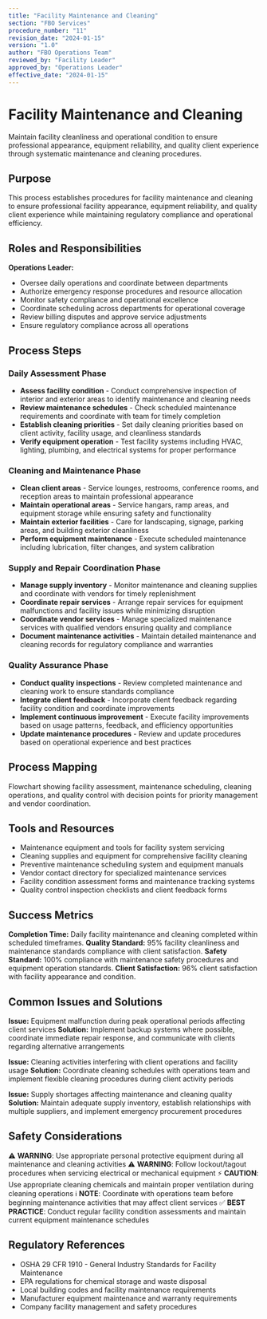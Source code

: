 ```yaml
---
title: "Facility Maintenance and Cleaning"
section: "FBO Services"
procedure_number: "11"
revision_date: "2024-01-15"
version: "1.0"
author: "FBO Operations Team"
reviewed_by: "Facility Leader"
approved_by: "Operations Leader"
effective_date: "2024-01-15"
---
```


# Facility Maintenance and Cleaning

Maintain facility cleanliness and operational condition to ensure professional appearance, equipment reliability, and quality client experience through systematic maintenance and cleaning procedures.

## Purpose

This process establishes procedures for facility maintenance and cleaning to ensure professional facility appearance, equipment reliability, and quality client experience while maintaining regulatory compliance and operational efficiency.

## Roles and Responsibilities

**Operations Leader:**

- Oversee daily operations and coordinate between departments
- Authorize emergency response procedures and resource allocation
- Monitor safety compliance and operational excellence
- Coordinate scheduling across departments for operational coverage
- Review billing disputes and approve service adjustments
- Ensure regulatory compliance across all operations
## Process Steps

### Daily Assessment Phase

- **Assess facility condition** - Conduct comprehensive inspection of interior and exterior areas to identify maintenance and cleaning needs
- **Review maintenance schedules** - Check scheduled maintenance requirements and coordinate with team for timely completion
- **Establish cleaning priorities** - Set daily cleaning priorities based on client activity, facility usage, and cleanliness standards
- **Verify equipment operation** - Test facility systems including HVAC, lighting, plumbing, and electrical systems for proper performance

### Cleaning and Maintenance Phase

- **Clean client areas** - Service lounges, restrooms, conference rooms, and reception areas to maintain professional appearance
- **Maintain operational areas** - Service hangars, ramp areas, and equipment storage while ensuring safety and functionality
- **Maintain exterior facilities** - Care for landscaping, signage, parking areas, and building exterior cleanliness
- **Perform equipment maintenance** - Execute scheduled maintenance including lubrication, filter changes, and system calibration

### Supply and Repair Coordination Phase

- **Manage supply inventory** - Monitor maintenance and cleaning supplies and coordinate with vendors for timely replenishment
- **Coordinate repair services** - Arrange repair services for equipment malfunctions and facility issues while minimizing disruption
- **Coordinate vendor services** - Manage specialized maintenance services with qualified vendors ensuring quality and compliance
- **Document maintenance activities** - Maintain detailed maintenance and cleaning records for regulatory compliance and warranties

### Quality Assurance Phase

- **Conduct quality inspections** - Review completed maintenance and cleaning work to ensure standards compliance
- **Integrate client feedback** - Incorporate client feedback regarding facility condition and coordinate improvements
- **Implement continuous improvement** - Execute facility improvements based on usage patterns, feedback, and efficiency opportunities
- **Update maintenance procedures** - Review and update procedures based on operational experience and best practices

## Process Mapping

Flowchart showing facility assessment, maintenance scheduling, cleaning operations, and quality control with decision points for priority management and vendor coordination.

## Tools and Resources

- Maintenance equipment and tools for facility system servicing
- Cleaning supplies and equipment for comprehensive facility cleaning
- Preventive maintenance scheduling system and equipment manuals
- Vendor contact directory for specialized maintenance services
- Facility condition assessment forms and maintenance tracking systems
- Quality control inspection checklists and client feedback forms

## Success Metrics

**Completion Time:** Daily facility maintenance and cleaning completed within scheduled timeframes.
**Quality Standard:** 95% facility cleanliness and maintenance standards compliance with client satisfaction.
**Safety Standard:** 100% compliance with maintenance safety procedures and equipment operation standards.
**Client Satisfaction:** 96% client satisfaction with facility appearance and condition.

## Common Issues and Solutions

**Issue:** Equipment malfunction during peak operational periods affecting client services
**Solution:** Implement backup systems where possible, coordinate immediate repair response, and communicate with clients regarding alternative arrangements

**Issue:** Cleaning activities interfering with client operations and facility usage
**Solution:** Coordinate cleaning schedules with operations team and implement flexible cleaning procedures during client activity periods

**Issue:** Supply shortages affecting maintenance and cleaning quality
**Solution:** Maintain adequate supply inventory, establish relationships with multiple suppliers, and implement emergency procurement procedures

## Safety Considerations

⚠️ **WARNING**: Use appropriate personal protective equipment during all maintenance and cleaning activities
⚠️ **WARNING**: Follow lockout/tagout procedures when servicing electrical or mechanical equipment
⚡ **CAUTION**: Use appropriate cleaning chemicals and maintain proper ventilation during cleaning operations
ℹ️ **NOTE**: Coordinate with operations team before beginning maintenance activities that may affect client services
✅ **BEST PRACTICE**: Conduct regular facility condition assessments and maintain current equipment maintenance schedules

## Regulatory References

- OSHA 29 CFR 1910 - General Industry Standards for Facility Maintenance
- EPA regulations for chemical storage and waste disposal
- Local building codes and facility maintenance requirements
- Manufacturer equipment maintenance and warranty requirements
- Company facility management and safety procedures
